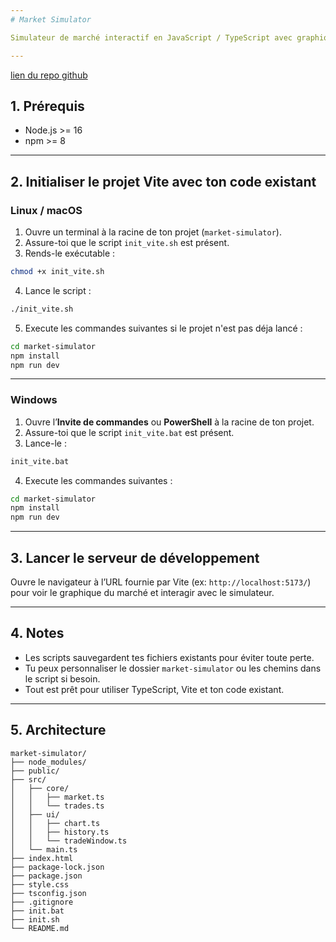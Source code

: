 ```yaml
---
# Market Simulator

Simulateur de marché interactif en JavaScript / TypeScript avec graphique en bougies.

---
```


[lien du repo github](https://github.com/wisko953/market-simulator)

## 1. Prérequis

* Node.js >= 16
* npm >= 8

---

## 2. Initialiser le projet Vite avec ton code existant

### Linux / macOS

1. Ouvre un terminal à la racine de ton projet (`market-simulator`).
2. Assure-toi que le script `init_vite.sh` est présent.
3. Rends-le exécutable :

```bash
chmod +x init_vite.sh
```

4. Lance le script :

```bash
./init_vite.sh
```

5. Execute les commandes suivantes si le projet n'est pas déja lancé :
```bash
cd market-simulator
npm install
npm run dev
```

---

### Windows

1. Ouvre l’**Invite de commandes** ou **PowerShell** à la racine de ton projet.
2. Assure-toi que le script `init_vite.bat` est présent.
3. Lance-le :

```bat
init_vite.bat
```

4. Execute les commandes suivantes :
```bash
cd market-simulator
npm install
npm run dev
```
---

## 3. Lancer le serveur de développement

Ouvre le navigateur à l’URL fournie par Vite (ex: `http://localhost:5173/`) pour voir le graphique du marché et interagir avec le simulateur.

---

## 4. Notes

* Les scripts sauvegardent tes fichiers existants pour éviter toute perte.
* Tu peux personnaliser le dossier `market-simulator` ou les chemins dans le script si besoin.
* Tout est prêt pour utiliser TypeScript, Vite et ton code existant.

---

## 5. Architecture

```
market-simulator/
├── node_modules/
├── public/
├── src/
│   ├── core/
│   │   ├── market.ts
│   │   └── trades.ts
│   ├── ui/
│   │   ├── chart.ts
│   │   ├── history.ts
│   │   └── tradeWindow.ts
│   └── main.ts
├── index.html
├── package-lock.json
├── package.json
├── style.css
├── tsconfig.json
├── .gitignore
├── init.bat
├── init.sh
└── README.md
```